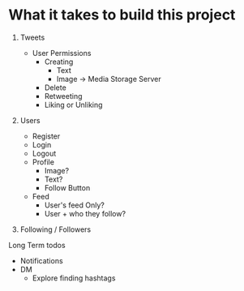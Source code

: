# What it takes to build this project

1. Tweets

   - User Permissions
     - Creating
       - Text
       - Image -> Media Storage Server
     - Delete
     - Retweeting
     - Liking or Unliking

2. Users

   - Register
   - Login
   - Logout
   - Profile
     - Image?
     - Text?
     - Follow Button
   - Feed
     - User's feed Only?
     - User + who they follow?

3. Following / Followers

Long Term todos

- Notifications
- DM
  - Explore finding hashtags
